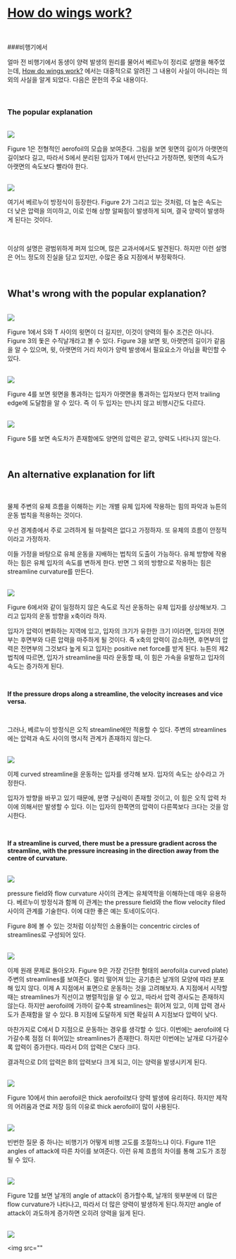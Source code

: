 # [How do wings work?](https://iopscience.iop.org/article/10.1088/0031-9120/38/6/001)

<br>

###비행기에서

얼마 전 비행기에서 동생이 양력 발생의 원리를 물어서 베르누이 정리로 설명을 해주었는데, [How do wings work?](https://iopscience.iop.org/article/10.1088/0031-9120/38/6/001) 에서는 대중적으로 알려진 그 내용이 사실이 아니라는 의외의 사실을 알게 되었다. 다음은 문헌의 주요 내용이다.

<br>

### The popular explanation

<br>

<img src="https://raw.githubusercontent.com/ysjhmtb/blog_images/master/documents/VIVA%20BRUTE%20FORCE/PHYSICS/How%20do%20wings%20work/Fig1.png](https://raw.githubusercontent.com/ysjhmtb/blog_images/master/documents/VIVA BRUTE FORCE/PHYSICS/How do wings work/Fig1.png">

<br>

Figure 1은 전형적인 aerofoil의 모습을 보여준다. 그림을 보면 윗면의 길이가 아랫면의 길이보다 길고, 따라서 S에서 분리된 입자가 T에서 만난다고 가정하면, 윗면의 속도가 아랫면의 속도보다 빨라야 한다.

<br>

<img src="https://raw.githubusercontent.com/ysjhmtb/blog_images/master/documents/VIVA%20BRUTE%20FORCE/PHYSICS/How%20do%20wings%20work/Fig2.png](https://raw.githubusercontent.com/ysjhmtb/blog_images/master/documents/VIVA BRUTE FORCE/PHYSICS/How do wings work/Fig2.png">

<br>

여기서 베르누이 방정식이 등장한다. Figure 2가 그리고 있는 것처럼, 더 높은 속도는 더 낮은 압력을 의미하고, 이로 인해 상향 알짜힘이 발생하게 되며, 결국 양력이 발생하게 된다는 것이다.

<br>

이상의 설명은 광범위하게 퍼져 있으며, 많은 교과서에서도 발견된다. 하지만 이런 설명은 어느 정도의 진실을 담고 있지만, 수많은  중요 지점에서 부정확하다.

<br>

## What's wrong with the popular explanation?

<br>

<img src="https://raw.githubusercontent.com/ysjhmtb/blog_images/master/documents/VIVA%20BRUTE%20FORCE/PHYSICS/How%20do%20wings%20work/Fig3.png](https://raw.githubusercontent.com/ysjhmtb/blog_images/master/documents/VIVA BRUTE FORCE/PHYSICS/How do wings work/Fig3.png">

<br>

Figure 1에서 S와 T 사이의 윗면이 더 길지만, 이것이 양력의 필수 조건은 아니다. Figure 3의 돛은 수직날개라고 볼 수 있다. Figure 3을 보면 윗, 아랫면의 길이가 같음을 알 수 있으며, 윗, 아랫면의 거리 차이가 양력 발생에서 필요요소가 아님을 확인할 수 있다.

<br>

<img src="https://raw.githubusercontent.com/ysjhmtb/blog_images/master/documents/VIVA%20BRUTE%20FORCE/PHYSICS/How%20do%20wings%20work/Fig4.png](https://raw.githubusercontent.com/ysjhmtb/blog_images/master/documents/VIVA BRUTE FORCE/PHYSICS/How do wings work/Fig4.png">

<br>

Figure 4를 보면 윗면을 통과하는 입자가 아랫면을 통과하는 입자보다 먼저 trailing edge에 도달함을 알 수 있다. 즉 이 두 입자는 만나지 않고 비행시간도 다르다.

<br>

<img src="https://raw.githubusercontent.com/ysjhmtb/blog_images/master/documents/VIVA%20BRUTE%20FORCE/PHYSICS/How%20do%20wings%20work/Fig5.png](https://raw.githubusercontent.com/ysjhmtb/blog_images/master/documents/VIVA BRUTE FORCE/PHYSICS/How do wings work/Fig5.png">

<br>

Figure 5를 보면 속도차가 존재함에도 양면의 압력은 같고, 양력도 나타나지 않는다.

<br>

## An alternative explanation for lift

<br>

물체 주변의 유체 흐름을 이해하는 키는 개별 유체 입자에 작용하는 힘의 파악과 뉴튼의 운동 법칙을 적용하는 것이다. 

우선 경계층에서 주로 고려하게 될 마찰력은 없다고 가정하자. 또 유체의 흐름이 안정적이라고 가정하자.

이들 가정을 바탕으로 유체 운동을 지배하는 법칙의 도출이 가능하다. 유체 방향에 작용하는 힘은 유체 입자의 속도를 변하게 한다. 반면 그 외의 방향으로 작용하는 힘은 streamline curvature를 만든다. 

<br>

<img src="https://raw.githubusercontent.com/ysjhmtb/blog_images/master/documents/VIVA%20BRUTE%20FORCE/PHYSICS/How%20do%20wings%20work/Fig6.png](https://raw.githubusercontent.com/ysjhmtb/blog_images/master/documents/VIVA BRUTE FORCE/PHYSICS/How do wings work/Fig6.png">

<br>

Figure 6에서와 같이 일정하지 않은 속도로 직선 운동하는 유체 입자를 상상해보자. 그리고 입자의 운동 방향을 x축이라 하자.

입자가 압력이 변화하는 지역에 있고, 입자의 크기가 유한한 크기 l이라면, 입자의 전면부는 후면부와 다른 압력을 마주하게 될 것이다. 즉 x축의 압력이 감소하면, 후면부의 압력은 전면부의 그것보다 높게 되고 입자는 positive net force를 받게 된다. 뉴튼의 제2법칙에 따르면, 입자가 streamline을 따라 운동할 때, 이 힘은 가속을 유발하고 입자의 속도는 증가하게 된다. 

<br>

**If the pressure drops along a streamline, the velocity increases and vice versa.**

<br>

그러나, 베르누이 방정식은 오직 streamline에만 적용할 수 있다. 주변의 streamlines에는 압력과 속도 사이의 명시적 관계가 존재하지 않는다. 

<br>

<img src="https://raw.githubusercontent.com/ysjhmtb/blog_images/master/documents/VIVA%20BRUTE%20FORCE/PHYSICS/How%20do%20wings%20work/Fig7.png](https://raw.githubusercontent.com/ysjhmtb/blog_images/master/documents/VIVA BRUTE FORCE/PHYSICS/How do wings work/Fig7.png">

<br>

이제 curved streamline을 운동하는 입자를 생각해 보자. 입자의 속도는 상수라고 가정한다.

입자가 방향을 바꾸고 있기 때문에, 분명 구심력이 존재할 것이고, 이 힘은 오직 압력 차이에 의해서만 발생할 수 있다. 이는 입자의 한쪽면의 압력이 다른쪽보다 크다는 것을 암시한다. 

<br>

**If a streamline is curved, there must be a pressure gradient across the streamline, with the pressure increasing in the direction away from the centre of curvature.**

<br>

<img src="https://raw.githubusercontent.com/ysjhmtb/blog_images/master/documents/VIVA%20BRUTE%20FORCE/PHYSICS/How%20do%20wings%20work/Fig8.png](https://raw.githubusercontent.com/ysjhmtb/blog_images/master/documents/VIVA BRUTE FORCE/PHYSICS/How do wings work/Fig8.png">

<br>

pressure field와 flow curvature 사이의 관계는 유체역학을 이해하는데 매우 유용하다. 베르누이 방정식과 함께 이 관계는 the pressure field와 the flow velocity filed 사이의 관계를 기술한다. 이에 대한 좋은 예는 토네이도이다.

Figure 8에 볼 수 있는 것처럼 이상적인 소용돌이는 concentric circles of streamlines로 구성되어 있다. 

<br>

<img src="https://raw.githubusercontent.com/ysjhmtb/blog_images/master/documents/VIVA%20BRUTE%20FORCE/PHYSICS/How%20do%20wings%20work/Fig9.png](https://raw.githubusercontent.com/ysjhmtb/blog_images/master/documents/VIVA BRUTE FORCE/PHYSICS/How do wings work/Fig9.png">

<br>

이제 원래 문제로 돌아오자. Figure 9은 가장 간단한 형태의 aerofoil(a curved plate) 주변의 streamlines를 보여준다. 멀리 떨어져 있는 공기층은 날개의 모양에 따라 분포해 있지 않다. 이제 A 지점에서 표면으로 운동하는 것을 고려해보자. A 지점에서 시작할 때는 streamlines가 직선이고 병렬적임을 알 수 있고, 따라서 압력 경사도는 존재하지 않는다.  하지만 aerofoil에 가까이 갈수록 streamlines는 휘어져 있고, 이제 압력 경사도가 존재함을 알 수 있다. B 지점에 도달하게 되면 확실히 A 지점보다 압력이 낮다.

마찬가지로 C에서 D 지점으로 운동하는 경우를 생각할 수 있다. 이번에는 aerofoil에 다가갈수록 점점 더 휘어있는 streamlines가 존재한다. 하지만 이번에는 날개로 다가갈수록 압력이 증가한다. 따라서 D의 압력은 C보다 크다. 

결과적으로 D의 압력은 B의 압력보다 크게 되고, 이는 양력을 발생시키게 된다.

<br>

<img src="https://raw.githubusercontent.com/ysjhmtb/blog_images/master/documents/VIVA%20BRUTE%20FORCE/PHYSICS/How%20do%20wings%20work/FIg10.png](https://raw.githubusercontent.com/ysjhmtb/blog_images/master/documents/VIVA BRUTE FORCE/PHYSICS/How do wings work/FIg10.png">

<br>

Figure 10에서 thin aerofoil은 thick aerofoil보다 양력 발생에 유리하다. 하지만 제작의 어려움과 연료 저장 등의 이유로 
thick aerofoil이 많이 사용된다.

<br>

<img src="https://raw.githubusercontent.com/ysjhmtb/blog_images/master/documents/VIVA%20BRUTE%20FORCE/PHYSICS/How%20do%20wings%20work/FIg11.png](https://raw.githubusercontent.com/ysjhmtb/blog_images/master/documents/VIVA BRUTE FORCE/PHYSICS/How do wings work/FIg11.png">

<br>

빈번한 질문 중 하나는 비행기가 어떻게 비행 고도를 조절하느냐 이다. Figure 11은 angles of attack에 따른 차이를 보여준다. 
이런 유체 흐름의 차이를 통해 고도가 조정될 수 있다.

<br>

<img src="https://raw.githubusercontent.com/ysjhmtb/blog_images/master/documents/VIVA%20BRUTE%20FORCE/PHYSICS/How%20do%20wings%20work/Fig12.png](https://raw.githubusercontent.com/ysjhmtb/blog_images/master/documents/VIVA BRUTE FORCE/PHYSICS/How do wings work/Fig12.png">

<br>

Figure 12를 보면 날개의 angle of attack이 증가할수록, 날개의 윗부분에 더 많은 flow curvature가 나타나고, 따라서 더 많은 양력이 발생하게 된다.하지만 angle of attack이 과도하게 증가하면 오히려 양력을 잃게 된다.

<br>

<img src="https://raw.githubusercontent.com/ysjhmtb/blog_images/master/documents/VIVA%20BRUTE%20FORCE/PHYSICS/How%20do%20wings%20work/apdix1.jpg](https://raw.githubusercontent.com/ysjhmtb/blog_images/master/documents/VIVA BRUTE FORCE/PHYSICS/How do wings work/apdix1.jpg">

<br>

<img src=""

<br>